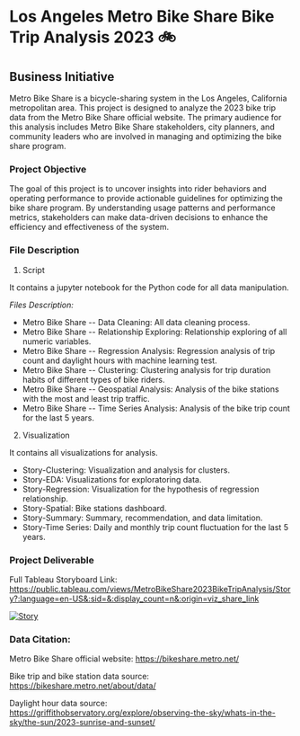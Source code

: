 # Los Angeles Metro Bike Share Bike Trip Analysis 2023 🚲

## Business Initiative  
Metro Bike Share is a bicycle-sharing system in the Los Angeles, California metropolitan area. This project is designed to analyze the 2023 bike trip data from the Metro 
Bike Share official website. The primary audience for this analysis includes Metro Bike Share stakeholders, city planners, and community leaders who are involved in managing and optimizing the bike share program.
### Project Objective
The goal of this project is to uncover insights into rider behaviors and operating performance to provide actionable guidelines for optimizing the bike share program. 
By understanding usage patterns and performance metrics, stakeholders can make data-driven decisions to enhance the efficiency and effectiveness of the system.
### File Description
1. Script

It contains a jupyter notebook for the Python code for all data manipulation.
   
*Files Description:*
* Metro Bike Share -- Data Cleaning: All data cleaning process.
* Metro Bike Share -- Relationship Exploring: Relationship exploring of all numeric variables.
* Metro Bike Share -- Regression Analysis: Regression analysis of trip count and daylight hours with machine learning test.
* Metro Bike Share -- Clustering: Clustering analysis for trip duration habits of different types of bike riders.
* Metro Bike Share -- Geospatial Analysis: Analysis of the bike stations with the most and least trip traffic.
* Metro Bike Share -- Time Series Analysis: Analysis of the bike trip count for the last 5 years.
  
2. Visualization

It contains all visualizations for analysis.

* Story-Clustering: Visualization and analysis for clusters.
* Story-EDA: Visualizations for exploratoring data.
* Story-Regression: Visualization for the hypothesis of regression relationship.
* Story-Spatial: Bike stations dashboard.
* Story-Summary: Summary, recommendation, and data limitation.
* Story-Time Series: Daily and monthly trip count fluctuation for the last 5 years. 


### Project Deliverable 
Full Tableau Storyboard Link: https://public.tableau.com/views/MetroBikeShare2023BikeTripAnalysis/Story?:language=en-US&:sid=&:display_count=n&:origin=viz_share_link

<div class='tableauPlaceholder' id='viz1717013141175' style='position: relative'><noscript><a href='#'><img alt='Story ' src='https:&#47;&#47;public.tableau.com&#47;static&#47;images&#47;Me&#47;MetroBikeShare2023BikeTripAnalysis&#47;Story&#47;1_rss.png' style='border: none' /></a></noscript><object class='tableauViz'  style='display:none;'><param name='host_url' value='https%3A%2F%2Fpublic.tableau.com%2F' /> <param name='embed_code_version' value='3' /> <param name='site_root' value='' /><param name='name' value='MetroBikeShare2023BikeTripAnalysis&#47;Story' /><param name='tabs' value='no' /><param name='toolbar' value='yes' /><param name='static_image' value='https:&#47;&#47;public.tableau.com&#47;static&#47;images&#47;Me&#47;MetroBikeShare2023BikeTripAnalysis&#47;Story&#47;1.png' /> <param name='animate_transition' value='yes' /><param name='display_static_image' value='yes' /><param name='display_spinner' value='yes' /><param name='display_overlay' value='yes' /><param name='display_count' value='yes' /><param name='language' value='en-US' /></object></div>                <script type='text/javascript'>                    var divElement = document.getElementById('viz1717013141175');                    var vizElement = divElement.getElementsByTagName('object')[0];                    vizElement.style.width='1016px';vizElement.style.height='991px';                    var scriptElement = document.createElement('script');                    scriptElement.src = 'https://public.tableau.com/javascripts/api/viz_v1.js';                    vizElement.parentNode.insertBefore(scriptElement, vizElement);                </script>

### Data Citation:																									
Metro Bike Share official website: https://bikeshare.metro.net/

Bike trip and bike station data source: https://bikeshare.metro.net/about/data/

Daylight hour data source: https://griffithobservatory.org/explore/observing-the-sky/whats-in-the-sky/the-sun/2023-sunrise-and-sunset/
